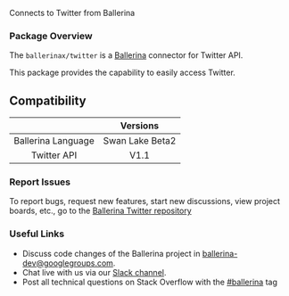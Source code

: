 Connects to Twitter from Ballerina

### Package Overview
The `ballerinax/twitter` is a [Ballerina](https://ballerina.io/) connector for Twitter API.

This package provides the capability to easily access Twitter.

## Compatibility
|                             |            Versions      |
|:---------------------------:|:------------------------:|
| Ballerina Language          |     Swan Lake Beta2      |
| Twitter API                 |           V1.1           |

### Report Issues

To report bugs, request new features, start new discussions, view project boards, etc., go to the [Ballerina Twitter repository](https://github.com/ballerina-platform/module-ballerinax-twitter)

### Useful Links
- Discuss code changes of the Ballerina project in [ballerina-dev@googlegroups.com](mailto:ballerina-dev@googlegroups.com).
- Chat live with us via our [Slack channel](https://ballerina.io/community/slack/).
- Post all technical questions on Stack Overflow with the [#ballerina](https://stackoverflow.com/questions/tagged/ballerina) tag
